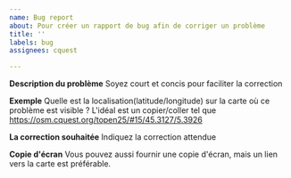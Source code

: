 ```yaml
---
name: Bug report
about: Pour créer un rapport de bug afin de corriger un problème
title: ''
labels: bug
assignees: cquest

---
```


**Description du problème**
Soyez court et concis pour faciliter la correction

**Exemple**
Quelle est la localisation(latitude/longitude) sur la carte où ce problème est visible ?
L'idéal est un copier/coller tel que https://osm.cquest.org/topen25/#15/45.3127/5.3926 

**La correction souhaitée**
Indiquez la correction attendue

**Copie d'écran**
Vous pouvez aussi fournir une copie d'écran, mais un lien vers la carte est préférable.
